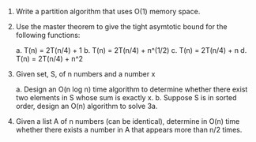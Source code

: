 1. Write a partition algorithm that uses O(1) memory space.

2. Use the master theorem to give the tight asymtotic bound for the following functions:

    a. T(n) = 2T(n/4) + 1
    b. T(n) = 2T(n/4) + n^(1/2)
    c. T(n) = 2T(n/4) + n
    d. T(n) = 2T(n/4) + n^2
    
3. Given set, S, of n numbers and a number x

    a. Design an O(n log n) time algorithm to determine whether there exist two elements in S whose sum is exactly x.
    b. Suppose S is in sorted order, design an O(n) algorithm to solve 3a.

4. Given a list A of n numbers (can be identical), determine in O(n) time whether there exists a number
in A that appears more than n/2 times.
